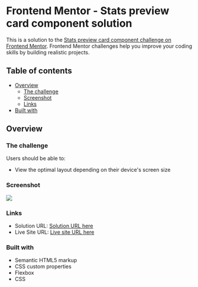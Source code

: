 # Frontend Mentor - Stats preview card component solution

This is a solution to the [Stats preview card component challenge on Frontend Mentor](https://www.frontendmentor.io/challenges/stats-preview-card-component-8JqbgoU62). Frontend Mentor challenges help you improve your coding skills by building realistic projects.

## Table of contents

- [Overview](#overview)
  - [The challenge](#the-challenge)
  - [Screenshot](#screenshot)
  - [Links](#links)
- [Built with](#built-with)

## Overview

### The challenge

Users should be able to:

- View the optimal layout depending on their device's screen size

### Screenshot

![](./images/Recording-1.gif)

### Links

- Solution URL: [Solution URL here](https://github.com/boomshakar/Frontend-Mentor-Stats-preview-card-component)
- Live Site URL: [Live site URL here](https://boomshakar.github.io/Frontend-Mentor-Stats-preview-card-component/)

### Built with

- Semantic HTML5 markup
- CSS custom properties
- Flexbox
- CSS
